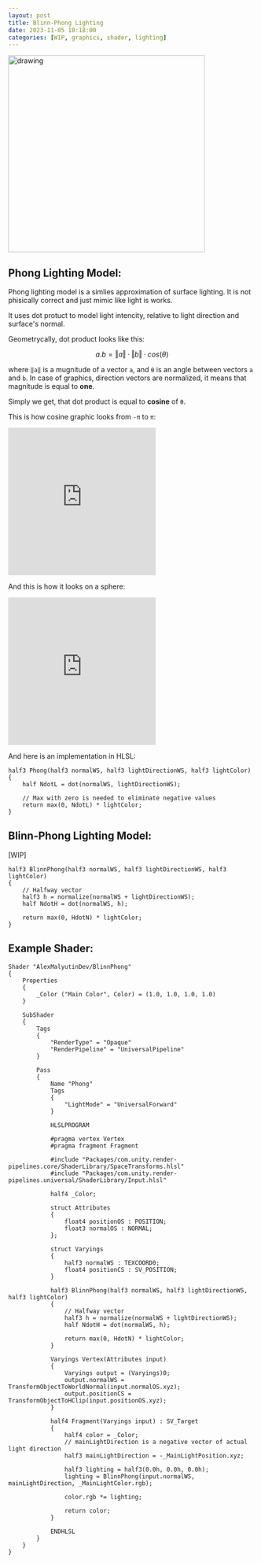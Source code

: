 ```yaml
---
layout: post
title: Blinn-Phong Lighting
date: 2023-11-05 10:18:00
categories: [WIP, graphics, shader, lighting]
---
```


<div class="invertable" >
<img src="https://upload.wikimedia.org/wikipedia/commons/0/01/Blinn_Vectors.svg" alt="drawing" align="center" style="width:400px;"/>
</div>

Phong Lighting Model:
---
Phong lighting model is a simlies approximation of surface lighting. It is not phisically correct and just mimic like light is works.

It uses dot protuct to model light intencity, relative to light direction and surface's normal.

Geometrycally, dot product looks like this:

```math
a.b = ‖a‖·‖b‖·cos(θ)
```


where `‖a‖` is a mugnitude of a vector `a`, and `θ` is an angle between vectors `a` and `b`. In case of graphics, direction vectors are normalized, it means that magnitude is equal to **one**.

Simply we get, that dot product is equal to **cosine** of `θ`.

This is how cosine graphic looks from `-π` to `π`:
<div class="invertable">
<iframe src="https://www.desmos.com/calculator/k1wljac18w?embed" width="300" height="300" style="border: 5px solid var(--inv-gray-3)" frameborder=0></iframe>
</div>

And this is how it looks on a sphere:

<iframe src="https://www.shadertoy.com/embed/DtGfWR?gui=false&t=10&paused=true&muted=true" width="300" height="300" style="border: 5px solid var(--gray-3)" frameborder="0"></iframe>

And here is an implementation in HLSL:

```hlsl
half3 Phong(half3 normalWS, half3 lightDirectionWS, half3 lightColor)
{
    half NdotL = dot(normalWS, lightDirectionWS);

    // Max with zero is needed to eliminate negative values
    return max(0, NdotL) * lightColor;
}
```

Blinn-Phong Lighting Model:
---

[WIP]

```hlsl
half3 BlinnPhong(half3 normalWS, half3 lightDirectionWS, half3 lightColor)
{
    // Halfway vector
    half3 h = normalize(normalWS + lightDirectionWS);
    half NdotH = dot(normalWS, h);

    return max(0, HdotN) * lightColor;
}
```


Example Shader:
---

```hlsl
Shader "AlexMalyutinDev/BlinnPhong"
{
    Properties
    {
        _Color ("Main Color", Color) = (1.0, 1.0, 1.0, 1.0)
    }

    SubShader
    {
        Tags
        {
            "RenderType" = "Opaque"
            "RenderPipeline" = "UniversalPipeline"
        }

        Pass
        {
            Name "Phong"
            Tags
            {
                "LightMode" = "UniversalForward"
            }

            HLSLPROGRAM

            #pragma vertex Vertex
            #pragma fragment Fragment

            #include "Packages/com.unity.render-pipelines.core/ShaderLibrary/SpaceTransforms.hlsl"
            #include "Packages/com.unity.render-pipelines.universal/ShaderLibrary/Input.hlsl"

            half4 _Color;

            struct Attributes
            {
                float4 positionOS : POSITION;
                float3 normalOS : NORMAL;
            };
            
            struct Varyings
            {
                half3 normalWS : TEXCOORD0;
                float4 positionCS : SV_POSITION;
            }

            half3 BlinnPhong(half3 normalWS, half3 lightDirectionWS, half3 lightColor)
            {
                // Halfway vector
                half3 h = normalize(normalWS + lightDirectionWS);
                half NdotH = dot(normalWS, h);

                return max(0, HdotN) * lightColor;
            }

            Varyings Vertex(Attributes input)
            {
                Varyings output = (Varyings)0;
                output.normalWS = TransformObjectToWorldNormal(input.normalOS.xyz);
                output.positionCS = TransformObjectToHClip(input.positionOS.xyz);
            }

            half4 Fragment(Varyings input) : SV_Target
            {
                half4 color = _Color;
                // mainLightDirection is a negative vector of actual light direction
                half3 mainLightDirection = -_MainLightPosition.xyz;

                half3 lighting = half3(0.0h, 0.0h, 0.0h);
                lighting = BlinnPhong(input.normalWS, mainLightDirection, _MainLightColor.rgb);

                color.rgb *= lighting;

                return color;
            }

            ENDHLSL
        }
    }
}
```
